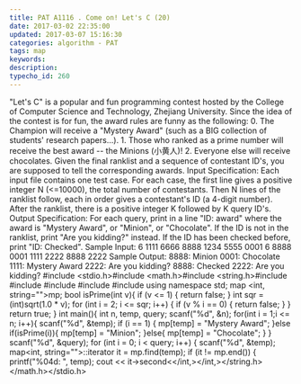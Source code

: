 ```yaml
---
title: PAT A1116 . Come on! Let's C (20)
date: 2017-03-02 22:35:00
updated: 2017-03-07 15:16:30
categories: algorithm - PAT
tags: map
keywords:
description:
typecho_id: 260
---
```


"Let's C" is a popular and fun programming contest hosted by the College of Computer Science and Technology, Zhejiang University. Since the idea of the contest is for fun, the award rules are funny as the following: 0\. The Champion will receive a "Mystery Award" (such as a BIG collection of students' research papers...). 1\. Those who ranked as a prime number will receive the best award -- the Minions (小黄人)! 2\. Everyone else will receive chocolates. Given the final ranklist and a sequence of contestant ID's, you are supposed to tell the corresponding awards. Input Specification: Each input file contains one test case. For each case, the first line gives a positive integer N (<=10000), the total number of contestants. Then N lines of the ranklist follow, each in order gives a contestant's ID (a 4-digit number). After the ranklist, there is a positive integer K followed by K query ID's. Output Specification: For each query, print in a line "ID: award" where the award is "Mystery Award", or "Minion", or "Chocolate". If the ID is not in the ranklist, print "Are you kidding?" instead. If the ID has been checked before, print "ID: Checked". Sample Input: 6 1111 6666 8888 1234 5555 0001 6 8888 0001 1111 2222 8888 2222 Sample Output: 8888: Minion 0001: Chocolate 1111: Mystery Award 2222: Are you kidding? 8888: Checked 2222: Are you kidding? #include <stdio.h>#include <math.h>#include <string.h>#include <algorithm>#include <iostream>#include <map>#include <vector>#include <queue>using namespace std; map <int, string="">mp; bool isPrime(int v){ if (v <= 1) { return false; } int sqr = (int)sqrt(1.0 * v); for (int i = 2; i <= sqr; i++) { if (v % i == 0) { return false; } } return true; } int main(){ int n, temp, query; scanf("%d", &n); for(int i = 1;i <= n; i++){ scanf("%d", &temp); if (i == 1) { mp[temp] = "Mystery Award"; }else if(isPrime(i)){ mp[temp] = "Minion"; }else{ mp[temp] = "Chocolate"; } } scanf("%d", &query); for (int i = 0; i < query; i++) { scanf("%d", &temp); map<int, string="">::iterator it = mp.find(temp); if (it != mp.end()) { printf("%04d: ", temp); cout << it->second<</int,></int,></queue></vector></map></iostream></algorithm></string.h></math.h></stdio.h>
